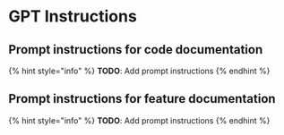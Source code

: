 # GPT Instructions

## Prompt instructions for code documentation

{% hint style="info" %}
**TODO**: Add prompt instructions
{% endhint %}



## Prompt instructions for feature documentation

{% hint style="info" %}
**TODO**: Add prompt instructions
{% endhint %}

